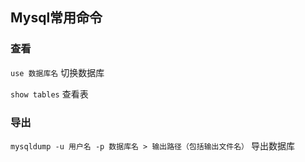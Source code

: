 ## Mysql常用命令

### 查看

`use 数据库名` 切换数据库

`show tables` 查看表

### 导出

`mysqldump -u 用户名 -p 数据库名 > 输出路径（包括输出文件名）` 导出数据库